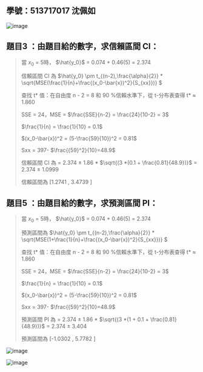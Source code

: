 ## 學號：513717017 沈佩如

![image](https://github.com/user-attachments/assets/d0ae3933-9560-4d8d-b4f1-e7f2b3bc173a)

## 題目3 ：由題目給的數字，求信賴區間 CI：
>
>當 $x_0$ = 5時， $\hat{y_0}$ = 0.074 + 0.46(5) = 2.374
>
>信賴區間 CI 為 $\hat{y_0} \pm t_{(n-2),\frac{\alpha}{2}} * \sqrt{MSE(\frac{1}{n}+\frac{(x_0-\bar{x})^2}{S_{xx}})} $
>
>查找 t* 值：在自由度 n - 2 = 8 和 90 %信賴水準下，從 t-分布表查得 t* $\approx$ 1.860
>
>SSE = 24，MSE = $\frac{SSE}{n-2} = \frac{24}{10-2} = 3$
>
>$\frac{1}{n} = \frac{1}{10} = 0.1$
>
>$(x_0-\bar{x})^2 = (5-\frac{59}{10})^2 = 0.81$
>
>Sxx = 397- $\frac{{59}^2}{10}=48.9$
>
>信賴區間 CI 為 = 2.374 $\pm$ 1.86 * $\sqrt{(3 *(0.1 + \frac{0.81}{48.9})}$ = 2.374 $\pm$ 1.0999
>
>信賴區間為 [1.2741 , 3.4739 ]

## 題目5 ：由題目給的數字，求預測區間 PI：
>
>當 $x_0$ = 5時， $\hat{y_0}$ = 0.074 + 0.46(5) = 2.374
>
>預測區間為 $\hat{y_0} \pm t_{(n-2),\frac{\alpha}{2}} * \sqrt{MSE(1+\frac{1}{n}+\frac{(x_0-\bar{x})^2}{S_{xx}})} $
>
>查找 t* 值：在自由度 n - 2 = 8 和 90 %信賴水準下，從 t-分布表查得 t* $\approx$ 1.860
>
>SSE = 24，MSE = $\frac{SSE}{n-2} = \frac{24}{10-2} = 3$
>
>$\frac{1}{n} = \frac{1}{10} = 0.1$
>
>$(x_0-\bar{x})^2 = (5-\frac{59}{10})^2 = 0.81$
>
>Sxx = 397- $\frac{{59}^2}{10}=48.9$
>
>預測區間 PI 為 = 2.374 $\pm$ 1.86 * $\sqrt{(3 *(1 + 0.1 + \frac{0.81}{48.9})}$ = 2.374 $\pm$ 3.404
>
>預測區間為 [-1.0302 , 5.7782  ]

![image](https://github.com/user-attachments/assets/987a0578-d1d8-4296-a943-4a67c991f17a)

![image](https://github.com/user-attachments/assets/f3f2602e-1385-492f-abb5-9ec3a28f8624)


